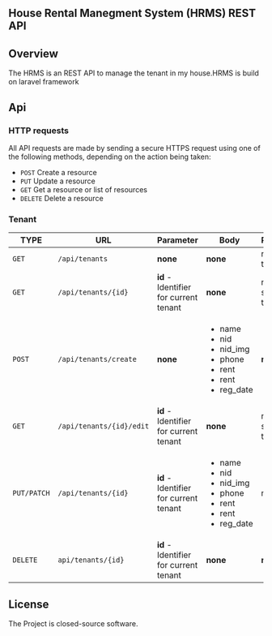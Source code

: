 

## House Rental Manegment System (HRMS) REST API

## Overview
The HRMS is an REST API to manage the tenant in my house.HRMS is build on laravel framework


## Api

### HTTP requests
All API requests are made by sending a secure HTTPS request using one of the following methods, depending on the action being taken:

* `POST` Create a resource
* `PUT` Update a resource
* `GET` Get a resource or list of resources
* `DELETE` Delete a resource

### Tenant 

| TYPE | URL | Parameter | Body | Response
| --- | --- | ---| --- | --- |
| `GET` | `/api/tenants` | **none** | **none** | return all tenants
| `GET` | `/api/tenants/{id}` | **id** - Identifier for current tenant  | **none** | return specific tenant
| `POST`  |  `/api/tenants/create` | **none** | <ul><li>name</li><li>nid</li><li>nid_img</li><li>phone</li><li>rent</li><li>rent</li><li>reg_date</li></ul> | **none** |create new tenant 
| `GET` | `/api/tenants/{id}/edit` | **id** - Identifier for current tenant | **none** | return specific tenant
| `PUT/PATCH` | `/api/tenants/{id}` | **id** - Identifier for current tenant | <ul><li>name</li><li>nid</li><li>nid_img</li><li>phone</li><li>rent</li><li>rent</li><li>reg_date</li></ul> | none
| `DELETE` | `api/tenants/{id}` | **id** - Identifier for current tenant | **none** | **none**



## License

The Project is closed-source software.
